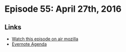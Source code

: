 # Episode 55: April 27th, 2016

## Links
* [Watch this episode on air mozilla](https://air.mozilla.org/the-joy-of-coding-episode-55/)
* [Evernote Agenda](https://www.evernote.com/l/AbKqJfn1SAlFcK1oXetUiGuLPElBqAsAkaY)

